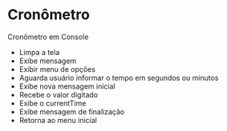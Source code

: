 # Cronômetro

 Cronômetro em Console

- Limpa  a tela
- Exibe mensagem
- Exibir menu de opções
- Aguarda usuário informar o tempo  em segundos ou minutos
- Exibe nova mensagem inicial
- Recebe  o valor digitado 
- Exibe o currentTime
- Exibe mensagem de finalização
- Retorna ao menu inicial

